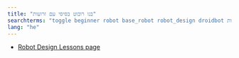 ```yaml
---
title: "בנו רובוט בסיסי עם זרועות"
searchterms: "toggle beginner robot base_robot robot_design droidbot בנו_רובוט_בסיסי_עם_זרועות"
lang: "he"
---
```

<ul>
 <li><a href="robots.html">Robot Design Lessons page</a>
 </li>
 </ul>

